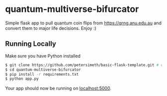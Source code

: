 # quantum-multiverse-bifurcator
Simple flask app to pull quantum coin flips from https://qrng.anu.edu.au and convert them to major life decisions.  Enjoy :)

## Running Locally

Make sure you have Python installed

```sh
$ git clone https://github.com/petersimeth/basic-flask-template.git # or clone your own fork
$ cd quantum-multiverse-bifurcator
$ pip install -r requirements.txt
$ python app.py
```

Your app should now be running on [localhost:5000](http://localhost:5000/).

